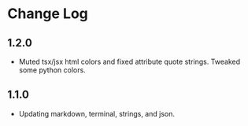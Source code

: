 # Change Log

## 1.2.0
- Muted tsx/jsx html colors and fixed attribute quote strings.  Tweaked some python colors.

## 1.1.0
- Updating markdown, terminal, strings, and json.
